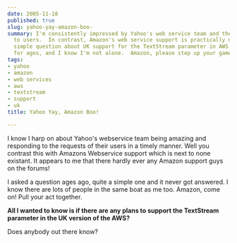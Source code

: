 ```yaml
---
date: 2005-11-18
published: true
slug: yahoo-yay-amazon-boo-
summary: I'm consistently impressed by Yahoo's web service team and their responsiveness
  to users.  In contrast, Amazon's web service support is practically non-existent.  My
  simple question about UK support for the TextStream parameter in AWS has gone unanswered
  for ages, and I know I'm not alone.  Amazon, please step up your game!
tags:
- yahoo
- amazon
- web services
- aws
- textstream
- support
- uk
title: Yahoo Yay, Amazon Boo!

---
```

I know I harp on about Yahoo's webservice team being amazing and responding to the requests of their users in a timely manner.  Well you contrast this with Amazons Webservice support which is next to none existant.  It appears to me that there hardly ever any Amazon support guys on the forums!<p />I asked a question ages ago, quite a simple one and it never got answered.  I know there are lots of people in the same boat as me too.  Amazon, come on!  Pull your act together.<p /><strong>All I wanted to know is if there are any plans to support the TextStream parameter in the UK version of the AWS?</strong><p />Does anybody out there know?<p />

